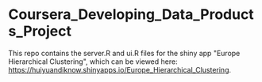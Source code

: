 # Coursera_Developing_Data_Products_Project
This repo contains the server.R and ui.R files for the shiny app "Europe Hierarchical Clustering", which can be viewed here: https://huiyuandiknow.shinyapps.io/Europe_Hierarchical_Clustering. 

